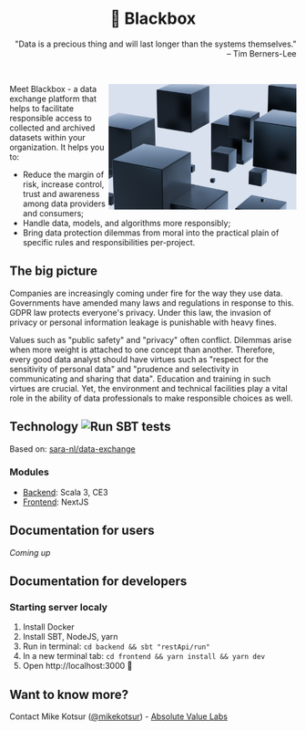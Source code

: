 <h1 align="center">🔲 Blackbox</h1>
 <p align="right">"Data is a precious thing and will last longer than the systems themselves." – Tim Berners-Lee</p>

<br/> 

<p>
 <img align="right" height="220" src="./docs/img/black-boxes.jpg" title="Black Boxes" alt="Black Boxes">
Meet Blackbox - a data exchange platform that helps to facilitate responsible access to collected and archived datasets within your organization. It helps you to:
<ul>
<li>Reduce the margin of risk, increase control, trust and awareness among data providers and consumers;</li>
<li>Handle data, models, and algorithms more responsibly;</li>
<li>Bring data protection dilemmas from moral into the practical plain of specific rules and responsibilities per-project.</li>
</ul>
</p>

## The big picture

<p>
Companies are increasingly coming under fire for the way they use data. Governments have amended many laws and regulations in response to this. GDPR law protects everyone's privacy. Under this law, the invasion of privacy or personal information leakage is punishable with heavy fines.
</p>

<p>
Values ​​such as "public safety" and "privacy" often conflict. Dilemmas arise when more weight is attached to one concept than another. Therefore, every good data analyst should have virtues such as "respect for the sensitivity of personal data" and "prudence and selectivity in communicating and sharing that data". Education and training in such virtues are crucial. Yet, the environment and technical facilities play a vital role in the ability of data professionals to make responsible choices as well.
</p>


## Technology ![Run SBT tests](https://github.com/mkotsur/blackbox/actions/workflows/run-sbt-test.yml/badge.svg)

Based on: [sara-nl/data-exchange](https://github.com/sara-nl/data-exchange)

### Modules

* [Backend](./backend/): Scala 3, CE3
* [Frontend](./frontend/): NextJS


## Documentation for users

*Coming up*

## Documentation for developers


### Starting server localy

1. Install Docker
2. Install SBT, NodeJS, yarn
3. Run in terminal: `cd backend && sbt "restApi/run"`
4. In a new terminal tab: `cd frontend && yarn install && yarn dev`
5. Open http://localhost:3000 🎉


## Want to know more?

Contact Mike Kotsur ([@mikekotsur](http://twitter.com/mikekotsur)) - [Absolute Value Labs](https://absolutevalue.nl)
